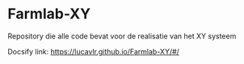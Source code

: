 # Farmlab-XY
Repository die alle code bevat voor de realisatie van het XY systeem

Docsify link:
https://lucavlr.github.io/Farmlab-XY/#/
